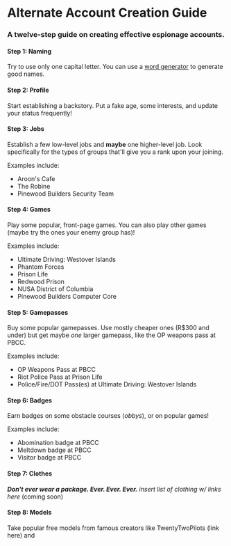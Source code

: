 # Alternate Account Creation Guide
### A twelve-step guide on creating effective espionage accounts.

#### Step 1: Naming
Try to use only one capital letter. You can use a [word generator](http://www.wordgenerator.net/random-word-generator.php) to generate good names.

#### Step 2: Profile
Start establishing a backstory. Put a fake age, some interests, and update your status frequently!

#### Step 3: Jobs
Establish a few low-level jobs and **maybe** one higher-level job.
Look specifically for the types of groups that'll give you a rank upon your joining.

Examples include:
- Aroon's Cafe
- The Robine
- Pinewood Builders Security Team

#### Step 4: Games
Play some popular, front-page games. You can also play other games (maybe try the ones your enemy group has)!

Examples include:
- Ultimate Driving: Westover Islands
- Phantom Forces
- Prison Life
- Redwood Prison
- NUSA District of Columbia
- Pinewood Builders Computer Core

#### Step 5: Gamepasses
Buy some popular gamepasses. Use mostly cheaper ones (R$300 and under) but get maybe *one* larger gamepass, like the OP weapons pass at PBCC.

Examples include:
- OP Weapons Pass at PBCC
- Riot Police Pass at Prison Life
- Police/Fire/DOT Pass(es) at Ultimate Driving: Westover Islands

#### Step 6: Badges
Earn badges on some obstacle courses (*obbys*), or on popular games!

Examples include: 
- Abomination badge at PBCC
- Meltdown badge at PBCC
- Visitor badge at PBCC

#### Step 7: Clothes
***Don't ever wear a package. Ever. Ever. Ever.***
*insert list of clothing w/ links here* (coming soon)

#### Step 8: Models
Take popular free models from famous creators like TwentyTwoPilots (link here) and
